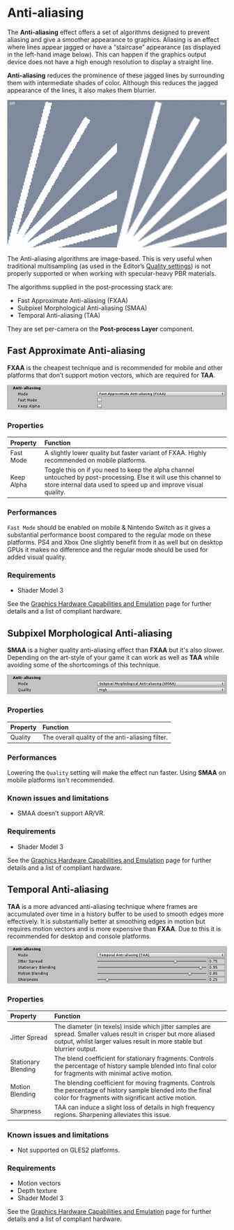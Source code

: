 # Anti-aliasing

The **Anti-aliasing** effect offers a set of algorithms designed to prevent aliasing and give a smoother appearance to graphics. Aliasing is an effect where lines appear jagged or have a “staircase” appearance (as displayed in the left-hand image below). This can happen if the graphics output device does not have a high enough resolution to display a straight line.

**Anti-aliasing** reduces the prominence of these jagged lines by surrounding them with intermediate shades of color. Although this reduces the jagged appearance of the lines, it also makes them blurrier.


![](images/screenshot-antialiasing.jpg)


The Anti-aliasing algorithms are image-based. This is very useful when traditional multisampling (as used in the Editor’s [Quality settings](https://docs.unity3d.com/Manual/class-QualitySettings.html)) is not properly supported or when working with specular-heavy PBR materials.

The algorithms supplied in the post-processing stack are:

- Fast Approximate Anti-aliasing (FXAA)
- Subpixel Morphological Anti-aliasing (SMAA)
- Temporal Anti-aliasing (TAA)

They are set per-camera on the **Post-process Layer** component.

## Fast Approximate Anti-aliasing

**FXAA** is the cheapest technique and is recommended for mobile and other platforms that don’t support motion vectors, which are required for **TAA**.


![](images/aa-1.png)


### Properties

| Property   | Function                                                     |
| :--------- | :----------------------------------------------------------- |
| Fast Mode  | A slightly lower quality but faster variant of FXAA. Highly recommended on mobile platforms. |
| Keep Alpha | Toggle this on if you need to keep the alpha channel untouched by post-processing. Else it will use this channel to store internal data used to speed up and improve visual quality. |

### Performances

`Fast Mode` should be enabled on mobile & Nintendo Switch as it gives a substantial performance boost compared to the regular mode on these platforms. PS4 and Xbox One slightly benefit from it as well but on desktop GPUs it makes no difference and the regular mode should be used for added visual quality.

### Requirements

- Shader Model 3

See the [Graphics Hardware Capabilities and Emulation](https://docs.unity3d.com/Manual/GraphicsEmulation.html) page for further details and a list of compliant hardware.

## Subpixel Morphological Anti-aliasing

**SMAA** is a higher quality anti-aliasing effect than **FXAA** but it's also slower. Depending on the art-style of your game it can work as well as **TAA** while avoiding some of the shortcomings of this technique.


![](images/aa-2.png)


### Properties

| Property | Function                                         |
| :-------- | :------------------------------------------------ |
| Quality  | The overall quality of the anti-aliasing filter. |

### Performances

Lowering the `Quality` setting will make the effect run faster. Using **SMAA** on mobile platforms isn't recommended.

### Known issues and limitations

- SMAA doesn't support AR/VR.

### Requirements

- Shader Model 3

See the [Graphics Hardware Capabilities and Emulation](https://docs.unity3d.com/Manual/GraphicsEmulation.html) page for further details and a list of compliant hardware.

## Temporal Anti-aliasing

**TAA** is a more advanced anti-aliasing technique where frames are accumulated over time in a history buffer to be used to smooth edges more effectively. It is substantially better at smoothing edges in motion but requires motion vectors and is more expensive than **FXAA**. Due to this it is recommended for desktop and console platforms.


![](images/aa-3.png)


### Properties

| Property            | Function                                                     |
| :------------------- | :------------------------------------------------------------ |
| Jitter Spread       | The diameter (in texels) inside which jitter samples are spread. Smaller values result in crisper but more aliased output, whilst larger values result in more stable but blurrier output. |
| Stationary Blending | The blend coefficient for stationary fragments. Controls the percentage of history sample blended into final color for fragments with minimal active motion. |
| Motion Blending     | The blending coefficient for moving fragments. Controls the percentage of history sample blended into the final color for fragments with significant active motion. |
| Sharpness           | TAA can induce a slight loss of details in high frequency regions. Sharpening alleviates this issue. |

### Known issues and limitations

- Not supported on GLES2 platforms.

### Requirements

- Motion vectors
- Depth texture
- Shader Model 3

See the [Graphics Hardware Capabilities and Emulation](https://docs.unity3d.com/Manual/GraphicsEmulation.html) page for further details and a list of compliant hardware.
